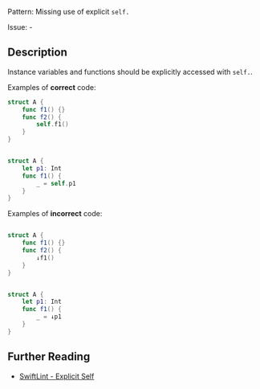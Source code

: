 Pattern: Missing use of explicit `self.`

Issue: -

## Description

Instance variables and functions should be explicitly accessed with `self.`.

Examples of **correct** code:
```swift
struct A {
    func f1() {}
    func f2() {
        self.f1()
    }
}


struct A {
    let p1: Int
    func f1() {
        _ = self.p1
    }
}

```
Examples of **incorrect** code:
```swift

struct A {
    func f1() {}
    func f2() {
        ↓f1()
    }
}


struct A {
    let p1: Int
    func f1() {
        _ = ↓p1
    }
}

```

## Further Reading

* [SwiftLint - Explicit Self](https://github.com/realm/SwiftLint/blob/master/Rules.md#explicit-self)